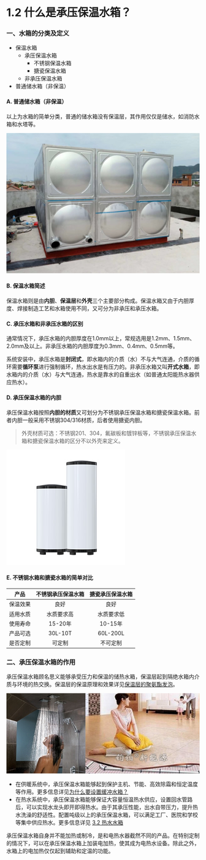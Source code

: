 # 1.2 什么是承压保温水箱？

### 一、水箱的分类及定义

* 保温水箱
  * 承压保温水箱
    * 不锈钢保温水箱
    * 搪瓷保温水箱
  * 非承压保温水箱
* 普通储水箱（非保温）

#### A. 普通储水箱（非保温）

以上为水箱的简单分类，普通的储水箱没有保温层，其作用仅仅是储水，如消防水箱和水塔等。

![&#x6D88;&#x9632;&#x6C34;&#x7BB1;/&#x6C34;&#x5854;](../.gitbook/assets/unnamed.png)

#### B. 保温水箱简述

保温水箱则是由**内胆**、**保温层**和**外壳**三个主要部分构成。保温水箱又由于内胆厚度、焊接制造工艺和水箱使用不同，又可分为非承压和承压水箱。

#### C. 承压水箱和非承压水箱的区别

通常情况下，承压水箱的内胆厚度在1.0mm以上，常规选用是1.2mm、1.5mm、2.0mm及以上。非承压水箱的内胆厚度为0.3mm、0.4mm、0.5mm等。

系统安装中，承压水箱是**封闭式**，即水箱内的介质（水）不与大气连通，介质的循环需要**循环泵**进行强制循环，热水出水是有压力的。非承压水箱又叫**开式水箱**，即水箱内的介质（水）与大气连通，热水是靠水的自重出水（如普通太阳能热水器供应热水）。

#### D. 承压保温水箱的内胆

承压保温水箱按照**内胆的材质**又可划分为不锈钢承压保温水箱和搪瓷保温水箱。前者内胆一般采用不锈钢304/316材质，后者使用搪瓷内胆。

> 外壳材质可选：不锈钢201、304，氟碳板和镀锌板等，不锈钢承压保温水箱和搪瓷保温水箱的区分不以外壳来定义。

![&#x4E0D;&#x9508;&#x94A2;&#x627F;&#x538B;&#x4FDD;&#x6E29;&#x6C34;&#x7BB1;](../.gitbook/assets/water-tank.png)

#### E. 不锈钢水箱和搪瓷水箱的简单对比

| 产品 | 不锈钢承压保温水箱 | 搪瓷承压保温水箱 |
| :---: | :---: | :---: |
| 保温效果 | 良好 | 良好 |
| 适用水质 | 水质要求高 | 水质要求低 |
| 使用寿命 | 15-20年 | 10-15年 |
| 产品可选 | 30L-10T | 60L-200L |
| 是否定制 | 可定制 | 不可定制 |

### 二、承压保温水箱的作用

承压保温水箱顾名思义能够承受压力和保温的储热水箱，保温层起到隔绝水箱内介质与环境的热交换。保温层的保温原理和效果详见[保温层的聚氨酯发泡](../2.-shui-xiang-zhi-zao-liu-cheng/2.4-bao-wen-ceng-de-ju-an-zhi-fa-pao.md)。

![&#x5E94;&#x4E8E;&#x5728;&#x5927;&#x5BB9;&#x91CF;&#x751F;&#x6D3B;&#x70ED;&#x6C34;&#x4E0E;&#x6052;&#x6E29;&#x4F9B;&#x6696;&#x6216;&#x7A7A;&#x8C03;](../.gitbook/assets/sheng-huo-re-shui-yu-gong-nuan-huo-kong-tiao.jpg)

* 在供暖系统中，承压保温水箱能够起到保护主机、节能、高效除霜和恒定温度等作用。更多信息详见[为什么要设置缓冲水箱？](../6.-tuo-zhan-yue-du/6.3-wei-shen-me-yao-she-zhi-huan-chong-shui-xiang.md)
* 在热水系统中，承压保温水箱能够保证大容量恒温热水供应，设置回水管路后，可以实现水龙头即开即得热水。由于其承压性能，出水自带压力，提升热水洗澡的舒适性。配置吨级以上的承压保温水箱，可以满足工厂、医院和学校等集中供应热水。更多信息详见 [3.2 热水水箱](../3.-shui-xiang-de-fen-lei-yu-an-zhuang/3.2-re-shui-shui-xiang.md)

承压保温水箱自身并不能加热或制冷，是和电热水器截然不同的产品。在特别定制的情况下，可以在承压保温水箱上加装电加热，使其成为电热水设备。除此之外，水箱上的电加热仅仅起到辅助和定温的功能。

